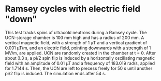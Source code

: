 Ramsey cycles with electric field "down"
=======================================

This test tracks spins of ultracold neutrons during a Ramsey cycle.
The UCN-storage chamber is 100 mm high and has a radius of 200 mm. A vertical magnetic field, with a strength of 1 µT and a vertical gradient of 0.001 µT/m, and an electric field, pointing downwards with a strength of 1 MV/m, are applied.
UCN are randomly created in the chamber at t = 0. After about 0.3 s, a pi/2 spin flip is induced by a horizontally oscillating magnetic field with an amplitude of 0.01 µT and a frequency of 183.019 rad/s, applied for 1.7144 s. Then, the UCN are left to precess freely for 50 s until another pi/2 flip is induced. The simulation ends after 54 s.
